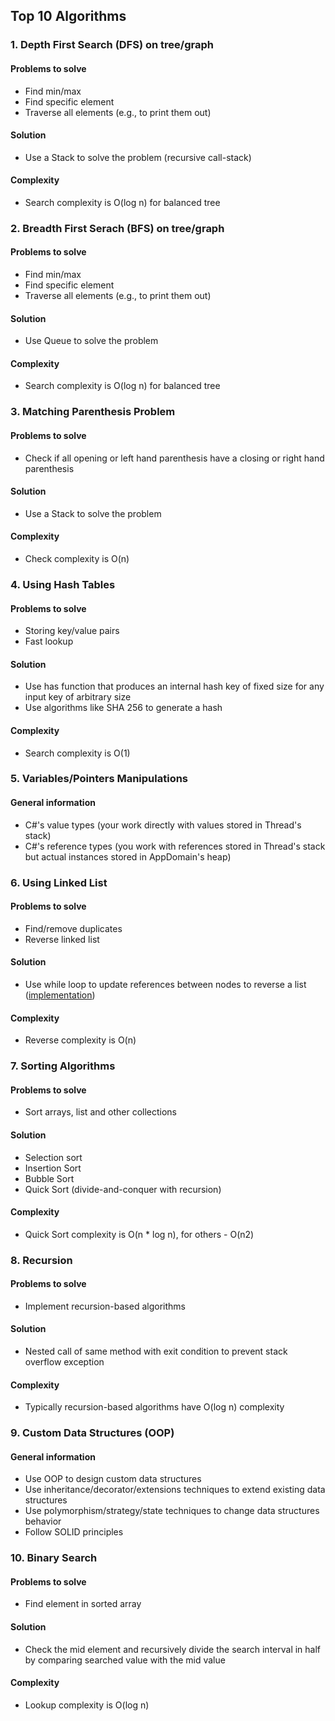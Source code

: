 ## Top 10 Algorithms
### 1. Depth First Search (DFS) on tree/graph
#### Problems to solve
- Find min/max
- Find specific element
- Traverse all elements (e.g., to print them out)

#### Solution
- Use a Stack to solve the problem (recursive call-stack)

#### Complexity
- Search complexity is O(log n) for balanced tree

### 2. Breadth First Serach (BFS) on tree/graph
#### Problems to solve
- Find min/max
- Find specific element
- Traverse all elements (e.g., to print them out)

#### Solution
- Use Queue to solve the problem

#### Complexity
- Search complexity is O(log n) for balanced tree

### 3. Matching Parenthesis Problem 
#### Problems to solve
- Check if all opening or left hand parenthesis have a closing or right hand parenthesis

#### Solution
- Use a Stack to solve the problem

#### Complexity
- Check complexity is O(n)

### 4. Using Hash Tables
#### Problems to solve
- Storing key/value pairs
- Fast lookup

#### Solution
- Use has function that produces an internal hash key of fixed size for any input key of arbitrary size
- Use algorithms like SHA 256 to generate a hash

#### Complexity
- Search complexity is O(1)

### 5. Variables/Pointers Manipulations
#### General information
- C#'s value types (your work directly with values stored in Thread's stack)
- C#'s reference types (you work with references stored in Thread's stack but actual instances stored in AppDomain's heap)

### 6. Using Linked List
#### Problems to solve
- Find/remove duplicates
- Reverse linked list

#### Solution
- Use while loop to update references between nodes to reverse a list ([implementation](https://github.com/kakarotto67/codingpractices/tree/master/ArraysAndLists/LinkedList))

#### Complexity
- Reverse complexity is O(n)

### 7. Sorting Algorithms
#### Problems to solve
- Sort arrays, list and other collections

#### Solution
- Selection sort
- Insertion Sort
- Bubble Sort
- Quick Sort (divide-and-conquer with recursion)

#### Complexity
- Quick Sort complexity is O(n * log n), for others - O(n2)

### 8. Recursion
#### Problems to solve
- Implement recursion-based algorithms

#### Solution
- Nested call of same method with exit condition to prevent stack overflow exception

#### Complexity
- Typically recursion-based algorithms have O(log n) complexity

### 9. Custom Data Structures (OOP)
#### General information
- Use OOP to design custom data structures
- Use inheritance/decorator/extensions techniques to extend existing data structures
- Use polymorphism/strategy/state techniques to change data structures behavior
- Follow SOLID principles
 
 ### 10. Binary Search
 #### Problems to solve
 - Find element in sorted array
 
 #### Solution
 - Check the mid element and recursively divide the search interval in half by comparing searched value with the mid value
 
 #### Complexity
 - Lookup complexity is O(log n)